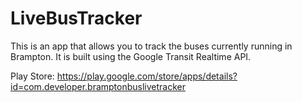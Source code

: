 # LiveBusTracker

This is an app that allows you to track the buses currently running in Brampton. It is built using the Google Transit Realtime API.

Play Store: https://play.google.com/store/apps/details?id=com.developer.bramptonbuslivetracker
